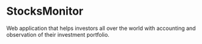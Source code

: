 # StocksMonitor
Web application that helps investors all over the world with accounting and observation of their investment portfolio.
